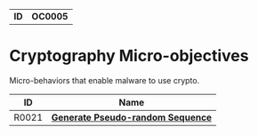 |||
|--|-----|
|**ID**|**OC0005**|

# Cryptography Micro-objectives #
Micro-behaviors that enable malware to use crypto.

|ID|Name|
|-----------------------------|--------|
|R0021|[**Generate Pseudo-random Sequence**](https://github.com/MBCProject/mbc-beta/blob/master/micro-behaviors/cryptography/gen-random.md)|
